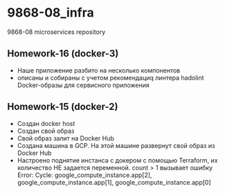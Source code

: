 # 9868-08_infra
9868-08 microservices repository

## Homework-16 (docker-3)
- Наше приложение разбито на несколько компонентов
- описаны и собираны с учетом рекомендациq линтера hadolint Docker-образы для сервисного приложения


## Homework-15 (docker-2)
- Создан docker host
- Создан свой образ
- Свой образ залит на Docker Hub
- Создана машина в GCP. На этой машине развернут свой образ из Docker Hub 
- Настроено поднятие инстанса с докером с помощью Terraform, их количество НЕ задается переменной.   count > 1 вызывает ошибку 
Error: Cycle: google_compute_instance.app[2], google_compute_instance.app[1], google_compute_instance.app[0]


